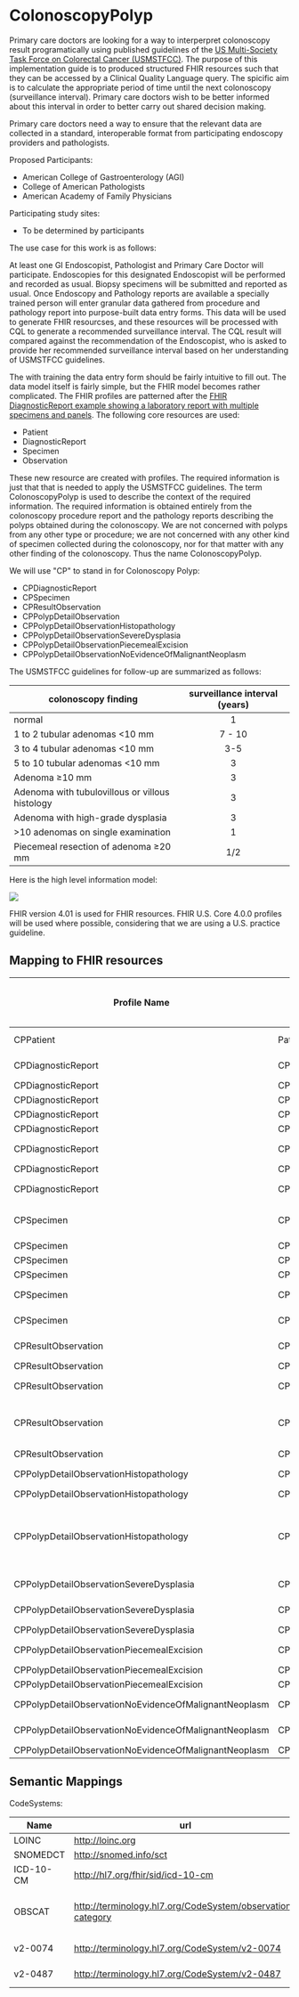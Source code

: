 # ColonoscopyPolyp

Primary care doctors are looking for a way to interperpret colonoscopy result programatically using published guidelines of the [US Multi-Society Task Force on Colorectal Cancer (USMSTFCC)](https://www.ncbi.nlm.nih.gov/pmc/articles/PMC7687298/pdf/nihms-1645693.pdf). The purpose of this implementation guide is to produced structured FHIR resources such that they can be accessed by a Clinical Quality Language query. The spicific aim is to calculate the appropriate period of time until the next colonoscopy (surveillance interval). Primary care doctors wish to be better informed about this interval in order to better carry out shared decision making. 

Primary care doctors need a way to ensure that the relevant data are collected in a standard, interoperable format from participating endoscopy providers and pathologists.

Proposed Participants: 

* American College of Gastroenterology (AGI)
* College of American Pathologists
* American Academy of Family Physicians

Participating study sites:

* To be determined by participants

The use case for this work is as follows:

At least one GI Endoscopist, Pathologist and Primary Care Doctor will participate. 
Endoscopies for this designated Endoscopist will be performed and recorded as usual. Biopsy specimens will be submitted and reported as usual. Once Endoscopy and Pathology reports are available a specially trained person will enter granular data gathered from procedure and pathology report into purpose-built data entry forms. This data will be used to generate FHIR resourcses, and these resources will be processed with CQL to generate a recommended surveillance interval. The CQL result will compared against the recommendation of the Endoscopist, who is asked to provide her recommended surveillance interval based on her understanding of USMSTFCC guidelines.

The with training the data entry form should be fairly intuitive to fill out. The data model itself is fairly simple, but the FHIR model becomes rather complicated. The FHIR profiles are patterned after the [FHIR DiagnosticReport example showing a laboratory report with multiple specimens and panels](https://hl7.org/fhir/diagnosticreport-example-ghp.json.html). The following core resources are used: 

* Patient
* DiagnosticReport
* Specimen
* Observation

These new resource are created with profiles. The required information is just that that is needed to apply the USMSTFCC guidelines. The term ColonoscopyPolyp is used to describe the context of the required information. The required information is obtained entirely from the colonoscopy procedure report and the pathology reports describing the polyps obtained during the colonoscopy. We are not concerned with polyps from any other type or procedure; we are not concerned with any other kind of specimen collected during the colonoscopy, nor for that matter with any other finding of the colonoscopy. Thus the name ColonoscopyPolyp. 

We will use "CP" to stand in for Colonoscopy Polyp: 

* CPDiagnosticReport
* CPSpecimen
* CPResultObservation
* CPPolypDetailObservation
* CPPolypDetailObservationHistopathology
* CPPolypDetailObservationSevereDysplasia
* CPPolypDetailObservationPiecemealExcision
* CPPolypDetailObservationNoEvidenceOfMalignantNeoplasm

The USMSTFCC guidelines for follow-up are summarized as follows:

colonoscopy finding | surveillance interval (years)
---|:---:
normal | 1
1 to 2 tubular adenomas <10 mm | 7 - 10
3 to 4 tubular adenomas <10 mm | 3-5
5 to 10 tubular adenomas <10 mm | 3
Adenoma ≥10 mm | 3
Adenoma with tubulovillous or villous histology | 3
Adenoma with high-grade dysplasia | 3
| >10 adenomas on single examination | 1 |
Piecemeal resection of adenoma ≥20 mm | 1/2

Here is the high level information model: 

![](HighLevelInformationModel.png)

FHIR version 4.01 is used for FHIR resources. FHIR U.S. Core 4.0.0 profiles will be used where possible, considering that we are using a U.S. practice guideline. 

## Mapping to FHIR resources

Profile Name | FHIR element name / Path | Use Case Data Element | Comments
---|---|---|---
CPPatient | Patient.id | Patient | A patient with an id must exist for FHIR resources to reference
CPDiagnosticReport | CPDiagnosticReport.category | | http://terminology.hl7.org/CodeSystem/v2-0074#SP Surgical Pathology
CPDiagnosticReport | CPDiagnosticReport.code | | LOINC#11529-5 Surgical pathology study
CPDiagnosticReport | CPDiagnosticReport.effectiveDateTime | | 
CPDiagnosticReport | CPDiagnosticReport.issued | | 
CPDiagnosticReport | CPDiagnosticReport.specimen.reference | | link to specimen id
CPDiagnosticReport | CPDiagnosticReport.specimen.display | | short description of specimen from narrative pathology report
CPDiagnosticReport | CPDiagnosticReport.result.reference | | link to CPResultObservation.id
CPDiagnosticReport | CPDiagnosticReport.result.display | | short description of specimen from narrative pathology report
CPSpecimen | CPSpecimen.collection.bodySite | | SNOMED code for location in large intestine e.g. SNOMEDCT#32713005 Cecum structure (body structure)
CPSpecimen | CPSpecimen.collection.method | |  SNOMEDCT#129304002 Excision - action
CPSpecimen | CPSpecimen.collection.quantity | | specimen size in mm
CPSpecimen | CPSpecimen.collection.collectionDateTime | | 
CPSpecimen | CPSpecimen.type | | http://terminology.hl7.org/CodeSystem/v2-0487#POL Polyps
CPSpecimen | CPSpecimen.note | | short description of specimen from narrative pathology report
CPResultObservation | CPResultObservation.code | | SNOMEDCT#404684003 Polyp from large intestine obtained by polypectomy (specimen)
CPResultObservation | CPResultObservation.specimen.reference | | link to id of corresponding Specimen resource
CPResultObservation | CPResultObservation.specimen.display | | short description of specimen from narrative pathology report
CPResultObservation | CPResultObservation.hasMember.reference | | reference to id of CPPolypDetailObservation. Four members: histopathology (codeable concept), severe dysplasia?  (boolean), resected piecemeal?  (boolean), no evidence of malignancy? (boolean)
CPResultObservation | CPResultObservation.hasMember.display | | short description of detail CPPolypDetailObservation
CPPolypDetailObservationHistopathology | CPPolypDetailObservation.category | | http://terminology.hl7.org/CodeSystem/observation-category#laboratory Laboratory
CPPolypDetailObservationHistopathology | CPPolypDetailObservation.code | | LOINC#34574-4 Pathology report final diagnosis
CPPolypDetailObservationHistopathology | CPPolypDetailObservation.valueCodeableConcept | | One of three values:  SNOMEDCT#444408007 Tubular adenoma (disorder), SNOMEDCT#89452002 Hyperplastic polyp of intestine (disorder), SNOMEDCT#68534000 Intestinal mucous membrane structure (body structure)
CPPolypDetailObservationSevereDysplasia | CPPolypDetailObservationSevereDysplasia.category | | http://terminology.hl7.org/CodeSystem/observation-category#laboratory Laboratory
CPPolypDetailObservationSevereDysplasia | CPPolypDetailObservationSevereDysplasia.code | | SNOMEDCT#55237006 Severe dysplasia (morphologic abnormality)
CPPolypDetailObservationSevereDysplasia | CPPolypDetailObservationSevereDysplasia.valueBoolean | | true/false
CPPolypDetailObservationPiecemealExcision | CPPolypDetailObservationPiecemealExcision.category | | http://terminology.hl7.org/CodeSystem/observation-category#procedure Procedure
CPPolypDetailObservationPiecemealExcision | CPPolypDetailObservationPiecemealExcision.code | | SNOMEDCT#787139004 Piecemeal excision
CPPolypDetailObservationPiecemealExcision | CPPolypDetailObservationPiecemealExcision.valueBoolean | | true/false
CPPolypDetailObservationNoEvidenceOfMalignantNeoplasm | CPPolypDetailObservationNoEvidenceOfMalignantNeoplasm.category | | http://terminology.hl7.org/CodeSystem/observation-category#laboratory Laboratory
CPPolypDetailObservationNoEvidenceOfMalignantNeoplasm | CPPolypDetailObservationNoEvidenceOfMalignantNeoplasm.code | | SNOMEDCT#110396000 No evidence of malignant neoplasm (finding)
CPPolypDetailObservationNoEvidenceOfMalignantNeoplasm | CPPolypDetailObservationNoEvidenceOfMalignantNeoplasm.valueBoolean | | true/false

## Semantic Mappings

CodeSystems: 

Name | url | Notes
---|---|---
LOINC |  http://loinc.org | 
SNOMEDCT | http://snomed.info/sct |
ICD-10-CM | http://hl7.org/fhir/sid/icd-10-cm |
OBSCAT| http://terminology.hl7.org/CodeSystem/observation-category | procedure 'Procedure',  laboratory 'Laboratory'
v2-0074 | http://terminology.hl7.org/CodeSystem/v2-0074 | SP 'Surgical Pathology'
v2-0487 | http://terminology.hl7.org/CodeSystem/v2-0487 | POL 'Polyps'